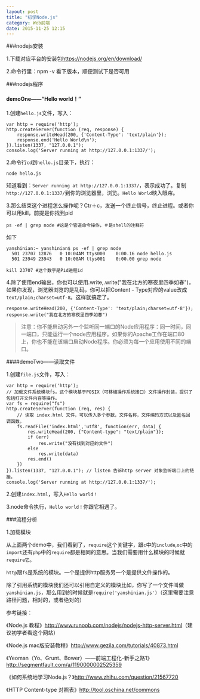 ```yaml
---
layout: post
title: "初学Node.js"
category: Web前端
date: 2015-11-25 12:15
---
```


###nodejs安装

1.下载对应平台的安装包<https://nodejs.org/en/download/>

2.命令行里：npm -v 看下版本，顺便测试下是否可用

###nodejs程序

#### demoOne——“Hello world！”
1.创建`hello.js`文件，写入：

```
var http = require('http');
http.createServer(function (req, response) {
	response.writeHead(200, {'Content-Type': 'text/plain'});
	response.end('Hello World\n');
}).listen(1337, "127.0.0.1");
console.log('Server running at http://127.0.0.1:1337/');
```

2.命令行`cd`到`hello.js`目录下，执行：

```
node hello.js
````
知道看到：`Server running at http://127.0.0.1:1337/`，表示成功了。复制`http://127.0.0.1:1337/`到你的浏览器里，浏览。`Hello World`映入眼帘。

3.那么结束这个进程怎么操作呢？Ctr＋c，发送一个终止信号，终止进程。或者你可以用kill，前提是你找到pid 

```
ps -ef | grep node #这是个管道命令操作，＃是shell的注释符
```

如下

```
yanshinian:~ yanshinian$ ps -ef | grep node
  501 23707 12876   0 10:04AM ttys000    0:00.16 node hello.js
  501 23949 23943   0 10:08AM ttys001    0:00.00 grep node
```

```
kill 23707 #这个数字是Pid进程id
```

4.除了使用end输出，你也可以使用.write,.write("我在北方的寒夜里四季如春")，如果你发现，浏览器浏览的是乱码，你可以把Content﹣Type对应的value改成`text/plain;charset=utf-8`。这样就搞定了。

```
response.writeHead(200, {'Content-Type': 'text/plain;charset=utf-8'});
response.write("我在北方的寒夜里四季如春")
```

>注意：你不能启动另外一个监听同一端口的Node应用程序：同一时间，同一端口，只能运行一个node应用程序。如果你的Apache工作在端口80上，你也不能在该端口启动Node程序。你必须为每一个应用使用不同的端口。

####demoTwo——读取文件

1.创建`file.js`文件，写入：

```
var http = require('http');
// 加载文件系统模块fs。这个模块基于POSIX（可移植操作系统接口）文件操作封装，提供了包括打开文件内容等操作。
var fs = require("fs")
http.createServer(function (req, res) {
	// 读取 index.html 文件，可以传入多个参数，文件名称，文件编码方式以及匿名回调函数。
	fs.readFile('index.html','utf8', function(err, data) {
		res.writeHead(200, {"Content-type": "text/plain"});
		if (err) 
			res.write("没有找到对应的文件")
		else 
			res.write(data)
		res.end()
	})
}).listen(1337, "127.0.0.1"); // listen 告诉http server 对象监听端口上的链接。
console.log('Server running at http://127.0.0.1:1337/');

```

2.创建`index.html`，写入`Hello world！`

3.node命令执行，`Hello world！`你跟它相遇了。


###流程分析

1.加载模块

从上面两个demo中，我们看到了，`require`这个关键字，跟`c`中的`include`,`oc`中的`import`还有`php`中的`require`都是相同的意思。当我们需要用什么模块的时候就`require它`。

`http`跟`fs`是系统的模块。一个是提供http服务另一个是提供文件操作的。

除了引用系统的模块我们还可以引用自定义的模块比如，你写了一个文件叫做`yanshinian.js`，那么用到的时候就是`require('yanshinian.js')`（这里需要注意路径问题，相对的，或者绝对的）


参考链接：

《Node.js 教程》<http://www.runoob.com/nodejs/nodejs-http-server.html>（建议初学者看这个网站）

《Node.js mac版安装教程》<http://www.gezila.com/tutorials/40873.html>

《Yeoman（Yo、Grunt、Bower）——前端工程化-新手之路1》<http://segmentfault.com/a/1190000002525359>

《如何系统地学习Node.js？》<http://www.zhihu.com/question/21567720>


《HTTP Content-type 对照表》<http://tool.oschina.net/commons>